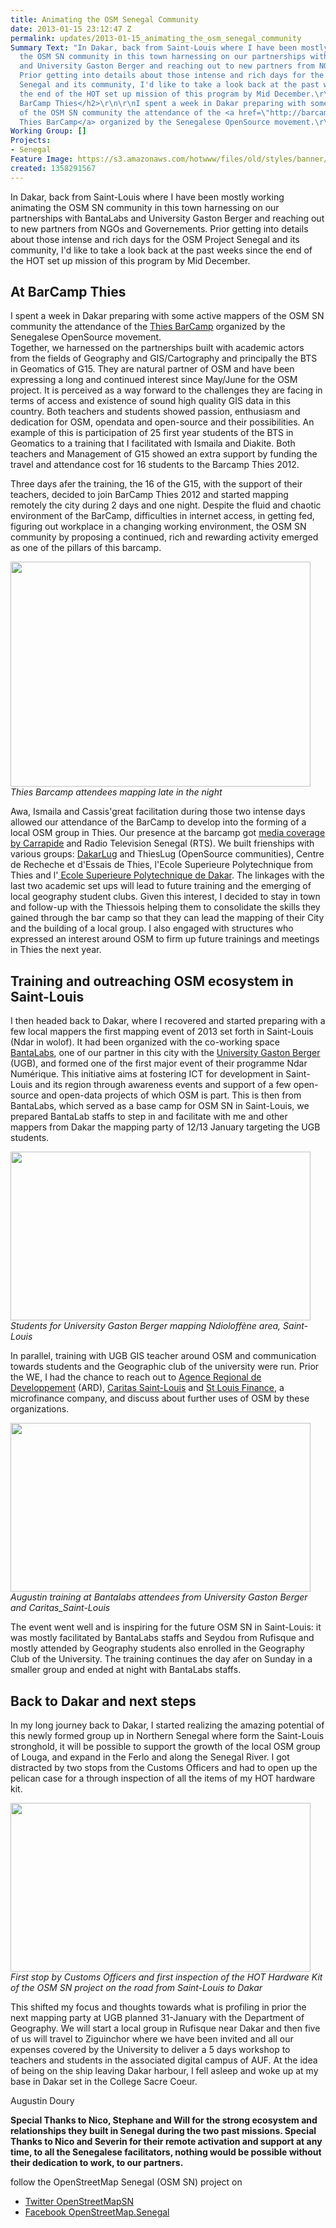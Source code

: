 ```yaml
---
title: Animating the OSM Senegal Community
date: 2013-01-15 23:12:47 Z
permalink: updates/2013-01-15_animating_the_osm_senegal_community
Summary Text: "In Dakar, back from Saint-Louis where I have been mostly working animating
  the OSM SN community in this town harnessing on our partnerships with BantaLabs
  and University Gaston Berger and reaching out to new partners from NGOs and Governements.
  Prior getting into details about those intense and rich days for the OSM Project
  Senegal and its community, I'd like to take a look back at the past weeks since
  the end of the HOT set up mission of this program by Mid December.\r\n\r\n\r\n<h2>At
  BarCamp Thies</h2>\r\n\r\nI spent a week in Dakar preparing with some active mappers
  of the OSM SN community the attendance of the <a href=\"http://barcampthies.org/\">
  Thies BarCamp</a> organized by the Senegalese OpenSource movement.\r\n"
Working Group: []
Projects:
- Senegal
Feature Image: https://s3.amazonaws.com/hotwww/files/old/styles/banner/public/069_1.JPG
created: 1358291567
---
```


<p>In Dakar, back from Saint-Louis where I have been mostly working animating the OSM SN community in this town harnessing on our partnerships with BantaLabs and University Gaston Berger and reaching out to new partners from NGOs and Governements. Prior getting into details about those intense and rich days for the OSM Project Senegal and its community, I'd like to take a look back at the past weeks since the end of the HOT set up mission of this program by Mid December.</p><h2>At BarCamp Thies</h2><p>I spent a week in Dakar preparing with some active mappers of the OSM SN community the attendance of the <a href="http://barcampthies.org/"> Thies BarCamp</a> organized by the Senegalese OpenSource movement. <br>Together, we harnessed on the partnerships built with academic actors from the fields of Geography and GIS/Cartography and principally the BTS in Geomatics of G15. They are natural partner of OSM and have been expressing a long and continued interest since May/June for the OSM project. It is perceived as a way forward to the challenges they are facing in terms of access and existence of sound high quality GIS data in this country. Both teachers and students showed passion, enthusiasm and dedication for OSM, opendata and open-source and their possibilities. An example of this is participation of 25 first year students of the BTS in Geomatics to a training that I facilitated with Ismaila and Diakite. Both teachers and Management of G15 showed an extra support by funding the travel and attendance cost for 16 students to the Barcamp Thies 2012.</p><p>Three days afer the training, the 16 of the G15, with the support of their teachers, decided to join BarCamp Thies 2012 and started mapping remotely the city during 2 days and one night. Despite the fluid and chaotic environment of the BarCamp, difficulties in internet access, in getting fed, figuring out workplace in a changing working environment, the OSM SN community by proposing a continued, rich and rewarding activity emerged as one of the pillars of this barcamp.</p><p><img class="image-large" src="https://s3.amazonaws.com/hotwww/files/old/styles/large/public/069_1_0.JPG?itok=qVeyx5in" alt="" style="width:480px;height:360px"><br><em>Thies Barcamp attendees mapping late in the night</em></p><p>Awa, Ismaila and Cassis'great facilitation during those two intense days allowed our attendance of the BarCamp to develop into the forming of a local OSM group in Thies. Our presence at the barcamp got <a href="http://www.youtube.com/watch?v=Gsgu2pDiNSY">media coverage by Carrapide</a> and Radio Television Senegal (RTS). We built frienships with various groups: <a href="http://blog.dakarlug.org/"> DakarLug</a> and ThiesLug (OpenSource communities), Centre de Recheche et d'Essais de Thies, l'Ecole Superieure Polytechnique from Thies and l'<a href="http://www.esp.sn/"> Ecole Superieure Polytechnique de Dakar</a>. The linkages with the last two academic set ups will lead to future training and the emerging of local geography student clubs. Given this interest, I decided to stay in town and follow-up with the Thiessois helping them to consolidate the skills they gained through the bar camp so that they can lead the mapping of their City and the building of a local group. I also engaged with structures who expressed an interest around OSM to firm up future trainings and meetings in Thies the next year.</p><h2>Training and outreaching OSM ecosystem in Saint-Louis</h2><p>I then headed back to Dakar, where I recovered and started preparing with a few local mappers the first mapping event of 2013 set forth in Saint-Louis (Ndar in wolof). It had been organized with the co-working space <a href="http://bantalabs.com/"> BantaLabs</a>, one of our partner in this city with the <a href="http://www.ugb.sn/"> University Gaston Berger</a> (UGB), and formed one of the first major event of their programme Ndar Numérique. This initiative aims at fostering ICT for development in Saint-Louis and its region through awareness events and support of a few open-source and open-data projects of which OSM is part. This is then from BantaLabs, which served as a base camp for OSM SN in Saint-Louis, we prepared BantaLab staffs to step in and facilitate with me and other mappers from Dakar the mapping party of 12/13 January targeting the UGB students.</p><p><img class="image-large" src="https://s3.amazonaws.com/hotwww/files/old/styles/large/public/DSC00191_0.JPG?itok=Zbpc6PD1" alt="" style="width:480px;height:270px"><br><em>Students for University Gaston Berger mapping Ndioloffène area, Saint-Louis</em></p><p>In parallel, training with UGB GIS teacher around OSM and communication towards students and the Geographic club of the university were run. Prior the WE, I had the chance to reach out to <a href="http://ardsl.net/"> Agence Regional de Developpement</a> (ARD), <a href="http://www.caritas-senegal.org/Presentation-de-Caritas-Senegal_a134.html"> Caritas Saint-Louis</a> and <a href="http://saintlouisfinance.com/"> St Louis Finance</a>, a microfinance company, and discuss about further uses of OSM by these organizations.</p><p><img class="image-large" src="https://s3.amazonaws.com/hotwww/files/old/styles/large/public/IMG_1192_0.JPG?itok=9Es1tCjO" alt="" style="width:480px;height:270px"><br><em>Augustin training at Bantalabs attendees from University Gaston Berger and Caritas_Saint-Louis</em></p><p>The event went well and is inspiring for the future OSM SN in Saint-Louis: it was mostly facilitated by BantaLabs staffs and Seydou from Rufisque and mostly attended by Geography students also enrolled in the Geography Club of the University. The training continues the day afer on Sunday in a smaller group and ended at night with BantaLabs staffs.</p><h2>Back to Dakar and next steps</h2><p>In my long journey back to Dakar, I started realizing the amazing potential of this newly formed group up in Northern Senegal where form the Saint-Louis stronghold, it will be possible to support the growth of the local OSM group of Louga, and expand in the Ferlo and along the Senegal River. I got distracted by two stops from the Customs Officers and had to open up the pelican case for a through inspection of all the items of my HOT hardware kit.</p><p><img class="image-large" src="https://s3.amazonaws.com/hotwww/files/old/styles/large/public/DSC00222_0.JPG?itok=80Y6LZOi" alt="" style="width:480px;height:270px"><br><em>First stop by Customs Officers and first inspection of the HOT Hardware Kit of the OSM SN project on the road from Saint-Louis to Dakar</em></p><p>This shifted my focus and thoughts towards what is profiling in prior the next mapping party at UGB planned 31-January with the Department of Geography. We will start a local group in Rufisque near Dakar and then five of us will travel to Ziguinchor where we have been invited and all our expenses covered by the University to deliver a 5 days workshop to teachers and students in the associated digital campus of AUF. At the idea of being on the ship leaving Dakar harbour, I fell asleep and woke up at my base in Dakar set in the College Sacre Coeur.</p><p>Augustin Doury</p><p><strong>Special Thanks to Nico, Stephane and Will for the strong ecosystem and relationships they built in Senegal during the two past missions. Special Thanks to Nico and Severin for their remote activation and support at any time, to all the Senegalese facilitators, nothing would be possible without their dedication to work, to our partners.</strong></p><p>follow the OpenStreetMap Senegal (OSM SN) project on</p><ul><li><a href="https://twitter.com/OpenStreetMapSn">Twitter OpenStreetMapSN</a></li><li><a href="https://www.facebook.com/OpenStreetMap.Senegal">Facebook OpenStreetMap.Senegal</a></li></ul>
